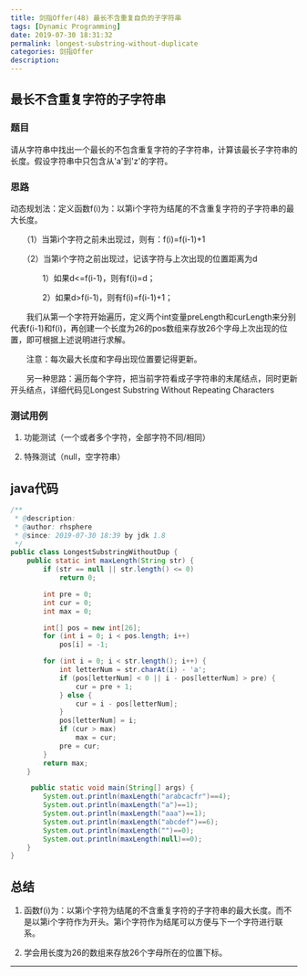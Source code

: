 ```yaml
---
title: 剑指Offer(48) 最长不含重复自负的子字符串
tags: [Dynamic Programming]
date: 2019-07-30 18:31:32
permalink: longest-substring-without-duplicate
categories: 剑指Offer
description:
---
```

<p class="description"></p>


<!-- more -->

## 最长不含重复字符的子字符串 

### 题目
请从字符串中找出一个最长的不包含重复字符的子字符串，计算该最长子字符串的长度。假设字符串中只包含从'a'到'z'的字符。

### 思路
动态规划法：定义函数f(i)为：以第i个字符为结尾的不含重复字符的子字符串的最大长度。

　　（1）当第i个字符之前未出现过，则有：f(i)=f(i-1)+1

　　（2）当第i个字符之前出现过，记该字符与上次出现的位置距离为d

　　　　1）如果d<=f(i-1)，则有f(i)=d；

　　　　2）如果d>f(i-1)，则有f(i)=f(i-1)+1；

　　我们从第一个字符开始遍历，定义两个int变量preLength和curLength来分别代表f(i-1)和f(i)，再创建一个长度为26的pos数组来存放26个字母上次出现的位置，即可根据上述说明进行求解。

　　注意：每次最大长度和字母出现位置要记得更新。

　　另一种思路：遍历每个字符，把当前字符看成子字符串的末尾结点，同时更新开头结点，详细代码见Longest Substring Without Repeating Characters


### 测试用例

1. 功能测试（一个或者多个字符，全部字符不同/相同）

2. 特殊测试（null，空字符串）


## java代码

```java
/**
 * @description:
 * @author: rhsphere
 * @since: 2019-07-30 18:39 by jdk 1.8
 */
public class LongestSubstringWithoutDup {
	public static int maxLength(String str) {
		if (str == null || str.length() <= 0)
			return 0;

		int pre = 0;
		int cur = 0;
		int max = 0;

		int[] pos = new int[26];
		for (int i = 0; i < pos.length; i++)
			pos[i] = -1;

		for (int i = 0; i < str.length(); i++) {
			int letterNum = str.charAt(i) - 'a';
			if (pos[letterNum] < 0 || i - pos[letterNum] > pre) {
				cur = pre + 1;
			} else {
				cur = i - pos[letterNum];
			}
			pos[letterNum] = i;
			if (cur > max)
				max = cur;
			pre = cur;
		}
		return max;
	}

	 public static void main(String[] args) {
        System.out.println(maxLength("arabcacfr")==4);
        System.out.println(maxLength("a")==1);
        System.out.println(maxLength("aaa")==1);
        System.out.println(maxLength("abcdef")==6);
        System.out.println(maxLength("")==0);
        System.out.println(maxLength(null)==0);
    }
}
```


## 总结

1. 函数f(i)为：以第i个字符为结尾的不含重复字符的子字符串的最大长度。而不是以第i个字符作为开头。第i个字符作为结尾可以方便与下一个字符进行联系。

2. 学会用长度为26的数组来存放26个字母所在的位置下标。


<hr />
